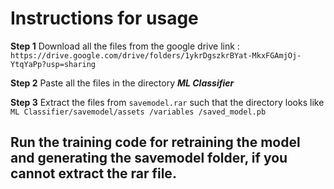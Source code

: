 # Instructions for usage  

**Step 1** Download all the files from the google drive link : `https://drive.google.com/drive/folders/1ykrDgszkrBYat-MkxFGAmjOj-YtqYaPp?usp=sharing`  

**Step 2** Paste all the files in the directory ***ML Classifier***

**Step 3** Extract the files from ``savemodel.rar`` such that the directory looks like  
           ```
           ML Classifier/savemodel/assets
                                   /variables
                                   /saved_model.pb
           ```
    
## Run the training code for retraining the model and generating the savemodel folder, if you cannot extract the rar file.  


